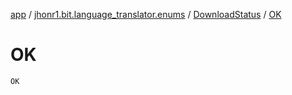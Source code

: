[app](../../index.md) / [jhonr1.bit.language_translator.enums](../index.md) / [DownloadStatus](index.md) / [OK](./-o-k.md)

# OK

`OK`